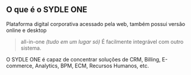 ## O que é o SYDLE ONE
 Plataforma digital corporativa acessado pela web, também possui versão online e desktop
> all-in-one *(tudo em um lugar só)*
> É facilmente integrável com outro sistema.  

O SYDLE ONE é capaz de concentrar soluções de CRM, Billing, E-commerce, Analytics, BPM, ECM, Recursos Humanos, etc.
